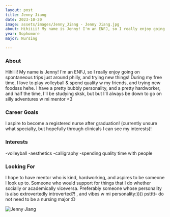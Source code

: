 ```yaml
---
layout: post
title: Jenny Jiang  
date: 2023-10-20
image: assets/images/Jenny_Jiang - Jenny Jiang.jpg
about: Hihiiii! My name is Jenny! I'm an ENFJ, so I really enjoy going on spontaneous trips just around philly, and trying new things! During my free time, I love to play volleyball & spend quality w my friends, and trying new foodsss hehe. I have a pretty bubbly personality, and a pretty hardworker, and half the time, I'll be studying sksk, but but I'll always be down to go on silly adventures w mi mentor <3
year: Sophomore
major: Nursing

---
```


### About

Hihiiii! My name is Jenny! I'm an ENFJ, so I really enjoy going on spontaneous trips just around philly, and trying new things! During my free time, I love to play volleyball & spend quality w my friends, and trying new foodsss hehe. I have a pretty bubbly personality, and a pretty hardworker, and half the time, I'll be studying sksk, but but I'll always be down to go on silly adventures w mi mentor <3

### Career Goals

I aspire to become a registered nurse after graduation! (currently unsure what specialty, but hopefully through clinicals I can see my interests)!

### Interests

-volleyball
-aesthetics
-calligraphy 
-spending quality time with people 

### Looking For

I hope to have mentor who is kind, hardworking, and aspires to be someone I look up to. Someone who would support for things that I do whether socially or academically viceversa. Preferably someone whose personality is also extrovertedly introverted?! , and vibes w mi personality:)))) pstttt- do not need to be a nursing major :D

<div class="text-center my-5">
    <img src="https://sase-drexel.github.io/mentorship-2023/assets/images/Jenny_Jiang - Jenny Jiang.jpg" alt="Jenny Jiang " class="rounded post-img" />
</div>
